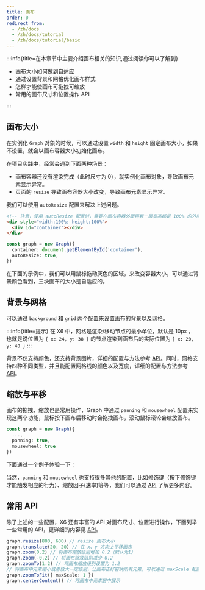 ```yaml
---
title: 画布
order: 0
redirect_from:
  - /zh/docs
  - /zh/docs/tutorial
  - /zh/docs/tutorial/basic
---
```


:::info{title=在本章节中主要介绍画布相关的知识,通过阅读你可以了解到}

- 画布大小如何做到自适应
- 通过设置背景和网格优化画布样式
- 怎样才能使画布可拖拽可缩放
- 常用的画布尺寸和位置操作 API

:::

## 画布大小

在实例化 `Graph` 对象的时候，可以通过设置 `width` 和 `height` 固定画布大小，如果不设置，就会以画布容器大小初始化画布。

在项目实践中，经常会遇到下面两种场景：

- 画布容器还没有渲染完成（此时尺寸为 0），就实例化画布对象，导致画布元素显示异常。
- 页面的 `resize` 导致画布容器大小改变，导致画布元素显示异常。

我们可以使用 `autoResize` 配置来解决上述问题。

```html
<!-- 注意，使用 autoResize 配置时，需要在画布容器外面再套一层宽高都是 100% 的外层容器，在外层容器上监听尺寸改变，当外层容器大小改变时，画布自动重新计算宽高以及元素位置。 -->
<div style="width:100%; height:100%">
  <div id="container"></div>
</div>
```

```ts
const graph = new Graph({
  container: document.getElementById('container'),
  autoResize: true,
})
```

在下面的示例中，我们可以用鼠标拖动灰色的区域，来改变容器大小，可以通过背景颜色看到，三块画布的大小是自适应的。

<code id="auto-resize" src="@/src/tutorial/basic/graph/auto-resize/index.tsx"></code>

## 背景与网格

可以通过 `background` 和 `grid` 两个配置来设置画布的背景以及网格。

<code id="background-grid" src="@/src/tutorial/basic/graph/background-grid/index.tsx"></code>

:::info{title=提示}
在 X6 中，网格是渲染/移动节点的最小单位，默认是 10px ，也就是说位置为 `{ x: 24, y: 38 }` 的节点渲染到画布后的实际位置为 `{ x: 20, y: 40 }`
:::

背景不仅支持颜色，还支持背景图片，详细的配置与方法参考 [API](/zh/docs/api/graph/background)。同时，网格支持四种不同类型，并且能配置网格线的颜色以及宽度，详细的配置与方法参考 [API](/zh/docs/api/graph/grid)。

## 缩放与平移

画布的拖拽、缩放也是常用操作，Graph 中通过 `panning` 和 `mousewheel` 配置来实现这两个功能，鼠标按下画布后移动时会拖拽画布，滚动鼠标滚轮会缩放画布。

```ts
const graph = new Graph({
  ...,
  panning: true,
  mousewheel: true
})
```

下面通过一个例子体验一下：

<code id="panning-mousewheel" src="@/src/tutorial/basic/graph/panning-mousewheel/index.tsx"></code>

当然，`panning` 和 `mousewheel` 也支持很多其他的配置，比如修饰键（按下修饰键才能触发相应的行为）、缩放因子(速率)等等，我们可以通过 [API](/zh/docs/api/graph/mousewheel) 了解更多内容。

## 常用 API

除了上述的一些配置，X6 还有丰富的 API 对画布尺寸、位置进行操作，下面列举一些常用的 API，更详细的内容见 [API](/zh/docs/api/graph/transform)。

```ts
graph.resize(800, 600) // resize 画布大小
graph.translate(20, 20) // 在 x、y 方向上平移画布
graph.zoom(0.2) // 将画布缩放级别增加 0.2（默认为1）
graph.zoom(-0.2) // 将画布缩放级别减少 0.2
graph.zoomTo(1.2) // 将画布缩放级别设置为 1.2
// 将画布中元素缩小或者放大一定级别，让画布正好容纳所有元素，可以通过 maxScale 配置最大缩放级别
graph.zoomToFit({ maxScale: 1 })
graph.centerContent() // 将画布中元素居中展示
```

<code id="transform" src="@/src/tutorial/basic/graph/transform/index.tsx"></code>
